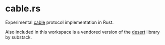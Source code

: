# cable.rs

Experimental [cable](https://github.com/cabal-club/cable/tree/v1-draft) protocol implementation in Rust.

Also included in this workspace is a vendored version of the [desert](https://crates.io/crates/desert) library by substack.
